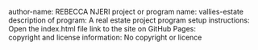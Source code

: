 
author-name: 			REBECCA NJERI
project or program name: 	vallies-estate
description of program:	A real estate project
program setup instructions:	Open the index.html file
link to the site on GitHub Pages:	
copyright and license information:	No copyright or licence

